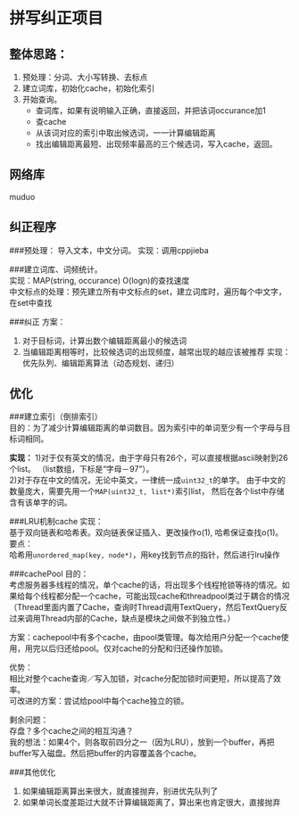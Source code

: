 拼写纠正项目
==========

整体思路：
-------
1. 预处理：分词、大小写转换、去标点
2. 建立词库，初始化cache，初始化索引
3. 开始查询。
    - 查词库，如果有说明输入正确，直接返回，并把该词occurance加1
    - 查cache
    - 从该词对应的索引中取出候选词，一一计算编辑距离
    - 找出编辑距离最短、出现频率最高的三个候选词，写入cache，返回。


网络库
-----
muduo


纠正程序
------
###预处理：
导入文本，中文分词。    实现：调用cppjieba

###建立词库、词频统计。   
实现：MAP(string, occurance)  O(logn)的查找速度   
中文标点的处理：预先建立所有中文标点的set，建立词库时，遍历每个中文字，在set中查找  

###纠正
方案：   
1. 对于目标词，计算出数个编辑距离最小的候选词
2. 当编辑距离相等时，比较候选词的出现频度，越常出现的越应该被推荐
实现：优先队列、编辑距离算法（动态规划、递归）


优化
---
###建立索引（倒排索引）   
目的：为了减少计算编辑距离的单词数目。因为索引中的单词至少有一个字母与目标词相同。   

**实现：**
1)对于仅有英文的情况，由于字母只有26个，可以直接根据ascii映射到26个list。
（list数组，下标是“字母－97”）。    
2)对于存在中文的情况，无论中英文，一律统一成`uint32_t`的单字。
由于中文的数量庞大，需要先用一个`MAP(uint32_t, list*)`索引list，
然后在各个list中存储含有该单字的词。

###LRU机制cache
实现：    
基于双向链表和哈希表。双向链表保证插入、更改操作o(1), 哈希保证查找o(1)。
要点：    
哈希用`unordered_map(key, node*)`，用key找到节点的指针，然后进行lru操作

###cachePool
目的：    
考虑服务器多线程的情况，单个cache的话，将出现多个线程抢锁等待的情况。如果给每个线程都分配一个cache，可能出现cache和threadpool类过于耦合的情况（Thread里面内置了Cache，查询时Thread调用TextQuery，然后TextQuery反过来调用Thread内部的Cache，缺点是模块之间做不到独立性。）   
  
方案：cachepool中有多个cache，由pool类管理。每次给用户分配一个cache使用，用完以后归还给pool。仅对cache的分配和归还操作加锁。   

优势：    
相比对整个cache查询／写入加锁，对cache分配加锁时间更短，所以提高了效率。   
可改进的方案：尝试给pool中每个cache独立的锁。   

剩余问题：   
存盘？多个cache之间的相互沟通？      
我的想法：如果4个，则各取前四分之一（因为LRU），放到一个buffer，再把buffer写入磁盘。然后把buffer的内容覆盖各个cache。

###其他优化
1. 如果编辑距离算出来很大，就直接抛弃，别进优先队列了
2. 如果单词长度差距过大就不计算编辑距离了，算出来也肯定很大，直接抛弃




